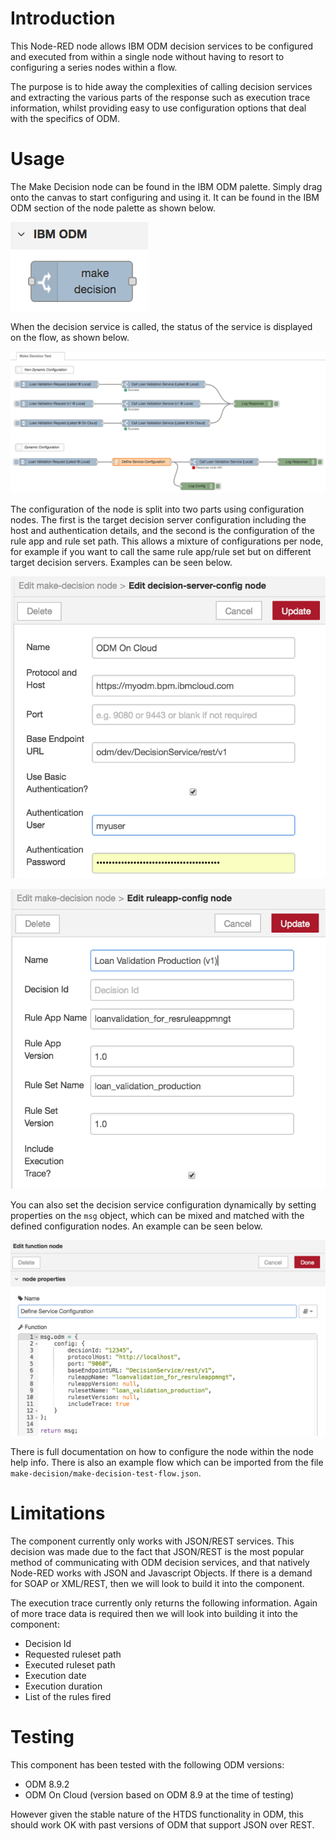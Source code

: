 # Introduction
This Node-RED node allows IBM ODM decision services to be configured and executed from within a single node without having to resort to configuring a series nodes within a flow.

The purpose is to hide away the complexities of calling decision services and extracting the various parts of the response such as execution trace information, whilst providing easy to use configuration options that deal with the specifics of ODM.

# Usage
The Make Decision node can be found in the IBM ODM palette. Simply drag onto the canvas to start configuring and using it. It can be found in the IBM ODM section of the node palette as shown below.

![](./images/make-decision-palette.png)

When the decision service is called, the status of the service is displayed on the flow, as shown below.

![](./images/test-flow-service-status.png)

The configuration of the node is split into two parts using configuration nodes. The first is the target decision server configuration including the host and authentication details, and the second is the configuration of the rule app and rule set path. This allows a mixture of configurations per node, for example if you want to call the same rule app/rule set but on different target decision servers. Examples can be seen below.

![](./images/server-details-config.png)

![](./images/ruleapp-details-config.png)

You can also set the decision service configuration dynamically by setting properties on the `msg` object, which can be mixed and matched with the defined configuration nodes. An example can be seen below.

![](./images/dynamic-config.png)

There is full documentation on how to configure the node within the node help info. There is also an example flow which can be imported from the file `make-decision/make-decision-test-flow.json`.

# Limitations
The component currently only works with JSON/REST services. This decision was made due to the fact that JSON/REST is the most popular method of communicating with ODM decision services, and that natively Node-RED works with JSON and Javascript Objects. If there is a demand for SOAP or XML/REST, then we will look to build it into the component.

The execution trace currently only returns the following information. Again of more trace data is required then we will look into building it into the component:
- Decision Id
- Requested ruleset path
- Executed ruleset path
- Execution date
- Execution duration
- List of the rules fired

# Testing
This component has been tested with the following ODM versions:
- ODM 8.9.2
- ODM On Cloud (version based on ODM 8.9 at the time of testing)

However given the stable nature of the HTDS functionality in ODM, this should work OK with past versions of ODM that support JSON over REST.
